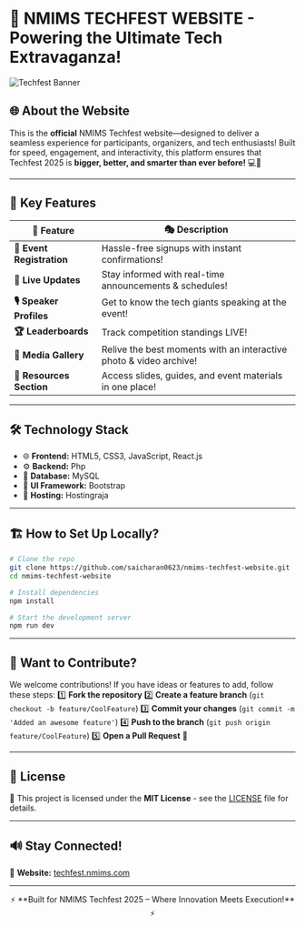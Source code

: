 # 🚀 **NMIMS TECHFEST WEBSITE** - Powering the Ultimate Tech Extravaganza!

![Techfest Banner](https://nmimstechfiesta.in/images/NMTF.png)

## 🌐 **About the Website**
This is the **official** NMIMS Techfest website—designed to deliver a seamless experience for participants, organizers, and tech enthusiasts! Built for speed, engagement, and interactivity, this platform ensures that Techfest 2025 is **bigger, better, and smarter than ever before!** 💻🚀

---

## 🎯 **Key Features**

| 🚀 Feature | 🎭 Description |
|---------|--------------|
| **📅 Event Registration** | Hassle-free signups with instant confirmations! |
| **📢 Live Updates** | Stay informed with real-time announcements & schedules! |
| **🎙️ Speaker Profiles** | Get to know the tech giants speaking at the event! |
| **🏆 Leaderboards** | Track competition standings LIVE! |
| **📸 Media Gallery** | Relive the best moments with an interactive photo & video archive! |
| **📂 Resources Section** | Access slides, guides, and event materials in one place! |

---

## 🛠 **Technology Stack**
- 🌐 **Frontend:** HTML5, CSS3, JavaScript, React.js
- ⚙️ **Backend:** Php
- 💾 **Database:** MySQL
- 🎨 **UI Framework:** Bootstrap
- 🚀 **Hosting:** Hostingraja

---

## 🏗️ **How to Set Up Locally?**
```bash
# Clone the repo
git clone https://github.com/saicharan0623/nmims-techfest-website.git
cd nmims-techfest-website

# Install dependencies
npm install

# Start the development server
npm run dev
```
---

## 🤝 **Want to Contribute?**
We welcome contributions! If you have ideas or features to add, follow these steps:
1️⃣ **Fork the repository**
2️⃣ **Create a feature branch** (`git checkout -b feature/CoolFeature`)
3️⃣ **Commit your changes** (`git commit -m 'Added an awesome feature'`)
4️⃣ **Push to the branch** (`git push origin feature/CoolFeature`)
5️⃣ **Open a Pull Request** 🚀

---

## 📜 **License**
📝 This project is licensed under the **MIT License** - see the [LICENSE](LICENSE) file for details.

---

## 🔊 **Stay Connected!**
💌 **Website:** [techfest.nmims.com](https://nmimstechfiesta.in/)

---

<p align="center">⚡ **Built for NMIMS Techfest 2025 – Where Innovation Meets Execution!** ⚡</p>
